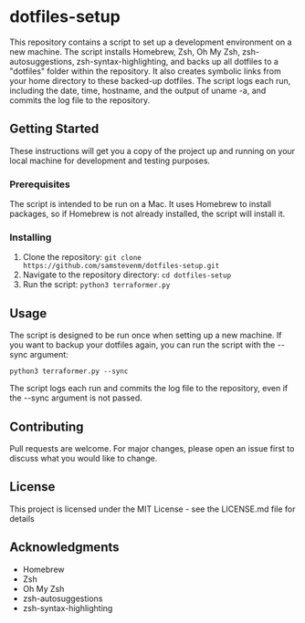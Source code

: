# dotfiles-setup

This repository contains a script to set up a development environment on a new machine. The script installs Homebrew, Zsh, Oh My Zsh, zsh-autosuggestions, zsh-syntax-highlighting, and backs up all dotfiles to a "dotfiles" folder within the repository. It also creates symbolic links from your home directory to these backed-up dotfiles. The script logs each run, including the date, time, hostname, and the output of uname -a, and commits the log file to the repository.

## Getting Started

These instructions will get you a copy of the project up and running on your local machine for development and testing purposes.

### Prerequisites

The script is intended to be run on a Mac. It uses Homebrew to install packages, so if Homebrew is not already installed, the script will install it.

### Installing

1. Clone the repository:
`git clone https://github.com/samstevenm/dotfiles-setup.git`
2. Navigate to the repository directory:
`cd dotfiles-setup`
3. Run the script:
`python3 terraformer.py`

## Usage

The script is designed to be run once when setting up a new machine. If you want to backup your dotfiles again, you can run the script with the --sync argument:

`python3 terraformer.py --sync`

The script logs each run and commits the log file to the repository, even if the --sync argument is not passed.

## Contributing

Pull requests are welcome. For major changes, please open an issue first to discuss what you would like to change.

## License

This project is licensed under the MIT License - see the LICENSE.md file for details

## Acknowledgments

- Homebrew
- Zsh
- Oh My Zsh
- zsh-autosuggestions
- zsh-syntax-highlighting